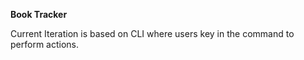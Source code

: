 **Book Tracker**

Current Iteration is based on CLI where users key in the command to perform actions.